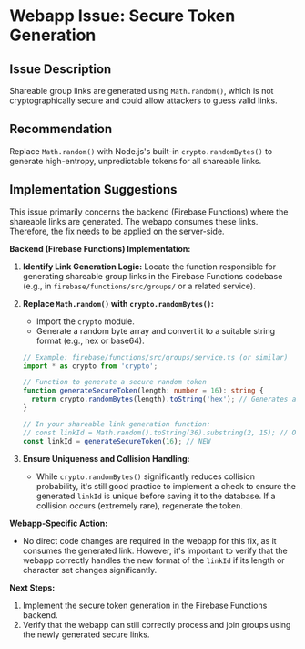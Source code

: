 # Webapp Issue: Secure Token Generation

## Issue Description

Shareable group links are generated using `Math.random()`, which is not cryptographically secure and could allow attackers to guess valid links.

## Recommendation

Replace `Math.random()` with Node.js's built-in `crypto.randomBytes()` to generate high-entropy, unpredictable tokens for all shareable links.

## Implementation Suggestions

This issue primarily concerns the backend (Firebase Functions) where the shareable links are generated. The webapp consumes these links. Therefore, the fix needs to be applied on the server-side.

**Backend (Firebase Functions) Implementation:**

1.  **Identify Link Generation Logic:** Locate the function responsible for generating shareable group links in the Firebase Functions codebase (e.g., in `firebase/functions/src/groups/` or a related service).

2.  **Replace `Math.random()` with `crypto.randomBytes()`:**
    *   Import the `crypto` module.
    *   Generate a random byte array and convert it to a suitable string format (e.g., hex or base64).

    ```typescript
    // Example: firebase/functions/src/groups/service.ts (or similar)
    import * as crypto from 'crypto';

    // Function to generate a secure random token
    function generateSecureToken(length: number = 16): string {
      return crypto.randomBytes(length).toString('hex'); // Generates a 32-char hex string for 16 bytes
    }

    // In your shareable link generation function:
    // const linkId = Math.random().toString(36).substring(2, 15); // OLD
    const linkId = generateSecureToken(16); // NEW
    ```

3.  **Ensure Uniqueness and Collision Handling:**
    *   While `crypto.randomBytes()` significantly reduces collision probability, it's still good practice to implement a check to ensure the generated `linkId` is unique before saving it to the database. If a collision occurs (extremely rare), regenerate the token.

**Webapp-Specific Action:**

*   No direct code changes are required in the webapp for this fix, as it consumes the generated link. However, it's important to verify that the webapp correctly handles the new format of the `linkId` if its length or character set changes significantly.

**Next Steps:**
1.  Implement the secure token generation in the Firebase Functions backend.
2.  Verify that the webapp can still correctly process and join groups using the newly generated secure links.

